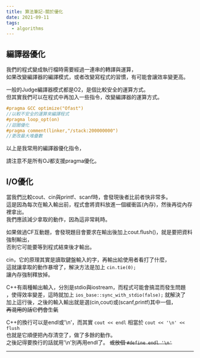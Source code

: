 ```yaml
---
title: 算法筆記-關於優化
date: 2021-09-11
tags: 
  - algorithms
---
```

## 編譯器優化
我們的程式變成執行檔時需要經過一連串的轉譯與運算，  
如果改變編譯器的編譯模式，或者改變寫程式的習慣，有可能會讓效率變更高。

一般的Judge編譯器模式都是O2，是個比較安全的運算方式。  
但其實我們可以在程式中再加入一些指令，改變編譯器的運算方式。  

```cpp
#pragma GCC optimize("Ofast") 
//以較不安全的運算來編譯程式
#pragma loop_opt(on) 
//迴圈優化
#pragma comment(linker,"/stack:200000000")
//更改最大堆疊數
```

以上是我常用的編譯器優化指令，

請注意不是所有OJ都支援pragma優化。

## I/O優化

當我們比較cout、cin與printf、scanf時，會發現後者比前者快非常多。  
這是因為每次在輸入輸出前，程式會將資料放進一個緩衝區(內存)，然後再從內存裡拿出。  
我們應該減少拿取的動作，因為這非常耗時。

如果做過CF互動題，會發現題目會要求在輸出後加上cout.flush()，就是要把資料強制輸出，  
否則它可能要等到程式結束後才輸出。  

cin，它的原理其實是讀取鍵盤輸入的字，再輸出給使用者看打了什麼，  
這就讓拿取的動作暴增了，解決方法是加上 `cin.tie(0);`  
讓內存強制釋放掉。

C++有兩種輸出輸入，分別是stdio與iostream，而程式可能會搞混而發生問題  
，使得效率變差，這時就加上 `ios_base::sync_with_stdio(false);` 就解決了  
加上這行後，之後的輸入輸出就是選(cin,cout)或(scanf,printf)其中一個，  
~~再混用的話它們會生氣~~

C++的換行可以是endl或'\n'，而其實 `cout << endl` 相當於 `cout << '\n' << flush`  
也就是它順便把內存清空了，做了多餘的動作。  
之後記得要換行的話就用'\n'別再用endl了。 ~~或放個 `#define endl '\n'`~~

---